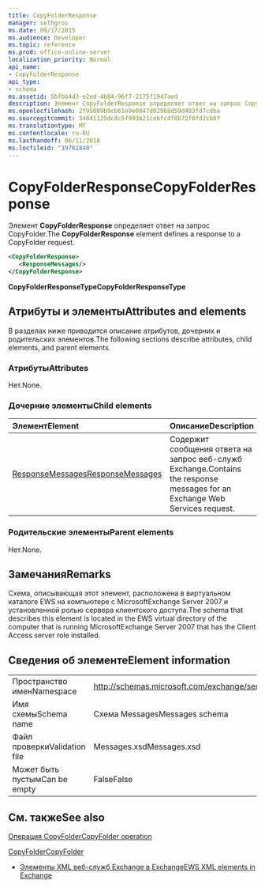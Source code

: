 ```yaml
---
title: CopyFolderResponse
manager: sethgros
ms.date: 09/17/2015
ms.audience: Developer
ms.topic: reference
ms.prod: office-online-server
localization_priority: Normal
api_name:
- CopyFolderResponse
api_type:
- schema
ms.assetid: 5bfbb4d3-e2ed-4b84-96f7-2175f1947aed
description: Элемент CopyFolderResponse определяет ответ на запрос CopyFolder.
ms.openlocfilehash: 2f95089b9cb61e9e0047d02968d59d483fd7cdba
ms.sourcegitcommit: 34041125dc8c5f993b21cebfc4f8b72f0fd2cb6f
ms.translationtype: MT
ms.contentlocale: ru-RU
ms.lasthandoff: 06/11/2018
ms.locfileid: "19761840"
---
```

# <a name="copyfolderresponse"></a><span data-ttu-id="fb036-103">CopyFolderResponse</span><span class="sxs-lookup"><span data-stu-id="fb036-103">CopyFolderResponse</span></span>

<span data-ttu-id="fb036-104">Элемент **CopyFolderResponse** определяет ответ на запрос CopyFolder.</span><span class="sxs-lookup"><span data-stu-id="fb036-104">The **CopyFolderResponse** element defines a response to a CopyFolder request.</span></span> 
  
```xml
<CopyFolderResponse>
   <ResponseMessages/>
</CopyFolderResponse>
```

 <span data-ttu-id="fb036-105">**CopyFolderResponseType**</span><span class="sxs-lookup"><span data-stu-id="fb036-105">**CopyFolderResponseType**</span></span>
## <a name="attributes-and-elements"></a><span data-ttu-id="fb036-106">Атрибуты и элементы</span><span class="sxs-lookup"><span data-stu-id="fb036-106">Attributes and elements</span></span>

<span data-ttu-id="fb036-107">В разделах ниже приводится описание атрибутов, дочерних и родительских элементов.</span><span class="sxs-lookup"><span data-stu-id="fb036-107">The following sections describe attributes, child elements, and parent elements.</span></span>
  
### <a name="attributes"></a><span data-ttu-id="fb036-108">Атрибуты</span><span class="sxs-lookup"><span data-stu-id="fb036-108">Attributes</span></span>

<span data-ttu-id="fb036-109">Нет.</span><span class="sxs-lookup"><span data-stu-id="fb036-109">None.</span></span>
  
### <a name="child-elements"></a><span data-ttu-id="fb036-110">Дочерние элементы</span><span class="sxs-lookup"><span data-stu-id="fb036-110">Child elements</span></span>

|<span data-ttu-id="fb036-111">**Элемент**</span><span class="sxs-lookup"><span data-stu-id="fb036-111">**Element**</span></span>|<span data-ttu-id="fb036-112">**Описание**</span><span class="sxs-lookup"><span data-stu-id="fb036-112">**Description**</span></span>|
|:-----|:-----|
|[<span data-ttu-id="fb036-113">ResponseMessages</span><span class="sxs-lookup"><span data-stu-id="fb036-113">ResponseMessages</span></span>](responsemessages.md) <br/> |<span data-ttu-id="fb036-114">Содержит сообщения ответа на запрос веб-служб Exchange.</span><span class="sxs-lookup"><span data-stu-id="fb036-114">Contains the response messages for an Exchange Web Services request.</span></span>  <br/> |
   
### <a name="parent-elements"></a><span data-ttu-id="fb036-115">Родительские элементы</span><span class="sxs-lookup"><span data-stu-id="fb036-115">Parent elements</span></span>

<span data-ttu-id="fb036-116">Нет.</span><span class="sxs-lookup"><span data-stu-id="fb036-116">None.</span></span>
  
## <a name="remarks"></a><span data-ttu-id="fb036-117">Замечания</span><span class="sxs-lookup"><span data-stu-id="fb036-117">Remarks</span></span>

<span data-ttu-id="fb036-118">Схема, описывающая этот элемент, расположена в виртуальном каталоге EWS на компьютере с MicrosoftExchange Server 2007 и установленной ролью сервера клиентского доступа.</span><span class="sxs-lookup"><span data-stu-id="fb036-118">The schema that describes this element is located in the EWS virtual directory of the computer that is running MicrosoftExchange Server 2007 that has the Client Access server role installed.</span></span>
  
## <a name="element-information"></a><span data-ttu-id="fb036-119">Сведения об элементе</span><span class="sxs-lookup"><span data-stu-id="fb036-119">Element information</span></span>

|||
|:-----|:-----|
|<span data-ttu-id="fb036-120">Пространство имен</span><span class="sxs-lookup"><span data-stu-id="fb036-120">Namespace</span></span>  <br/> |http://schemas.microsoft.com/exchange/services/2006/messages  <br/> |
|<span data-ttu-id="fb036-121">Имя схемы</span><span class="sxs-lookup"><span data-stu-id="fb036-121">Schema name</span></span>  <br/> |<span data-ttu-id="fb036-122">Схема Messages</span><span class="sxs-lookup"><span data-stu-id="fb036-122">Messages schema</span></span>  <br/> |
|<span data-ttu-id="fb036-123">Файл проверки</span><span class="sxs-lookup"><span data-stu-id="fb036-123">Validation file</span></span>  <br/> |<span data-ttu-id="fb036-124">Messages.xsd</span><span class="sxs-lookup"><span data-stu-id="fb036-124">Messages.xsd</span></span>  <br/> |
|<span data-ttu-id="fb036-125">Может быть пустым</span><span class="sxs-lookup"><span data-stu-id="fb036-125">Can be empty</span></span>  <br/> |<span data-ttu-id="fb036-126">False</span><span class="sxs-lookup"><span data-stu-id="fb036-126">False</span></span>  <br/> |
   
## <a name="see-also"></a><span data-ttu-id="fb036-127">См. также</span><span class="sxs-lookup"><span data-stu-id="fb036-127">See also</span></span>



[<span data-ttu-id="fb036-128">Операция CopyFolder</span><span class="sxs-lookup"><span data-stu-id="fb036-128">CopyFolder operation</span></span>](copyfolder-operation.md)
  
[<span data-ttu-id="fb036-129">CopyFolder</span><span class="sxs-lookup"><span data-stu-id="fb036-129">CopyFolder</span></span>](copyfolder.md)


- [<span data-ttu-id="fb036-130">Элементы XML веб-служб Exchange в Exchange</span><span class="sxs-lookup"><span data-stu-id="fb036-130">EWS XML elements in Exchange</span></span>](ews-xml-elements-in-exchange.md)

